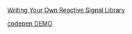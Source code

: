 [Writing Your Own Reactive Signal Library](https://www.lksh.dev/blog/writing-your-own-reactive-signal-library/)

[codepen DEMO](https://codepen.io/lukeshafer/pen/MWqJaQw)